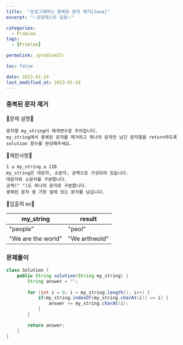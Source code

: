 ```yaml
---
title:  "프로그래머스 중복된 문자 제거[Java]"
excerpt: "✨코딩테스트 입문✨"

categories:
  - Problem
tags:
  - [Problem]

permalink: /problem37/

toc: false

date: 2023-01-24
last_modified_at: 2023-01-24
---
```

### 중복된 문자 제거

💫문제 설명💫

```
문자열 my_string이 매개변수로 주어집니다. 
my_string에서 중복된 문자를 제거하고 하나의 문자만 남긴 문자열을 return하도록 solution 함수를 완성해주세요.
```

💫제한사항💫

```
1 ≤ my_string ≤ 110
my_string은 대문자, 소문자, 공백으로 구성되어 있습니다.
대문자와 소문자를 구분합니다.
공백(" ")도 하나의 문자로 구분합니다.
중복된 문자 중 가장 앞에 있는 문자를 남깁니다.
```

💫입출력 ex💫

|my_string|result|
|------|---|
|"people"|"peol"|
|"We are the world"|"We arthwold"|

### 문제풀이

```java
class Solution {
    public String solution(String my_string) {
        String answer = "";
        
        for (int i = 0; i < my_string.length(); i++) {
			if(my_string.indexOf(my_string.charAt(i)) == i) {
                answer += my_string.charAt(i);
            }
		}

        return answer;
    }
}
```
